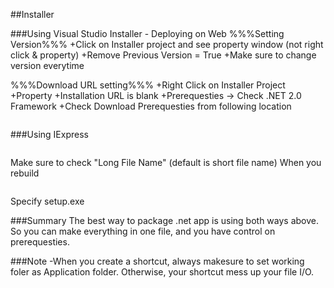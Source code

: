 
##Installer


###Using Visual Studio Installer - Deploying on Web
%%%Setting Version%%%
+Click on Installer project and see property window (not right click & property)
+Remove Previous Version = True
+Make sure to change version everytime

%%%Download URL setting%%%
+Right Click on Installer Project
+Property
+Installation URL is blank
+Prerequesties -> Check .NET 2.0 Framework
+Check Download Prerequesties from following location
```csharp
 ```


###Using IExpress
```csharp
 ```
Make sure to check "Long File Name" (default is short file name)
When you rebuild
```csharp
 ```
Specify setup.exe

###Summary
The best way to package .net app is using both ways above. So you can make everything in one file, and you have control on prerequesties.

###Note
-When you create a shortcut, always makesure to set working foler as Application folder. Otherwise, your shortcut mess up your file I/O.




